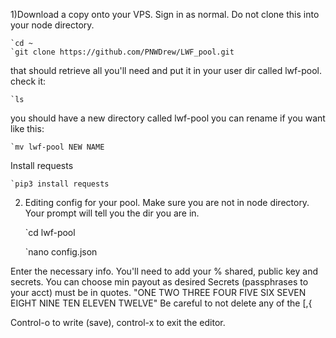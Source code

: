 

1)Download a copy onto your VPS. Sign in as normal. Do not clone this into your node directory.
	
	`cd ~
	`git clone https://github.com/PNWDrew/LWF_pool.git
	
that should retrieve all you'll need and put it in your user dir called lwf-pool. 
check it:

	`ls
	 
you should have a new directory called lwf-pool
you can rename if you want like this:
	
	`mv lwf-pool NEW NAME
	
Install requests

	`pip3 install requests

2) Editing config for your pool. Make sure you are not in node directory. Your prompt will tell you the dir you are in.

	`cd lwf-pool
	
	`nano config.json

Enter the necessary info. You'll need to add your % shared, public key and secrets. You can choose min payout as desired
Secrets (passphrases to your acct) must be in quotes. "ONE TWO THREE FOUR FIVE SIX SEVEN EIGHT NINE TEN ELEVEN TWELVE"
Be careful to not delete any of the [,{ 

Control-o to write (save), control-x to exit the editor.
  

